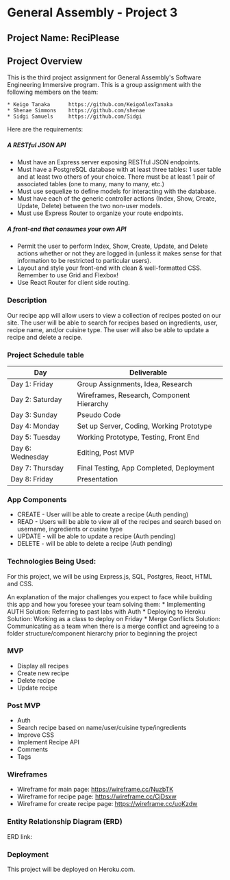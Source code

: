 # General Assembly - Project 3

## Project Name: ReciPlease

## Project Overview
This is the third project assignment for General Assembly's Software Engineering Immersive program. This is a group assignment with the following members on the team: 

    * Keigo Tanaka      https://github.com/KeigoAlexTanaka
    * Shenae Simmons    https://github.com/shenae
    * Sidgi Samuels     https://github.com/Sidgi


Here are the requirements: 

##### A RESTful JSON API
* Must have an Express server exposing RESTful JSON endpoints.
* Must have a PostgreSQL database with at least three tables: 1 user table and at least two others of your choice. There must be at least 1 pair of associated tables (one to many, many to many, etc.)
* Must use sequelize to define models for interacting with the database.
* Must have each of the generic controller actions (Index, Show, Create, Update, Delete) between the two non-user models.
* Must use Express Router to organize your route endpoints.
##### A front-end that consumes your own API
* Permit the user to perform Index, Show, Create, Update, and Delete actions whether or not they are logged in (unless it makes sense for that information to be restricted to particular users).
* Layout and style your front-end with clean & well-formatted CSS. Remember to use Grid and Flexbox!
* Use React Router for client side routing.

### Description
Our recipe app will allow users to view a collection of recipes posted on our site. The user will be able to search for recipes based on ingredients, user, recipe name, and/or cuisine type. The user will also be able to update a recipe and delete a recipe.

### Project Schedule table

Day | Deliverable
-----------------|----------------------------------------
Day 1: Friday    | Group Assignments, Idea, Research
Day 2: Saturday    | Wireframes, Research, Component Hierarchy
Day 3: Sunday   | Pseudo Code
Day 4: Monday | Set up Server, Coding, Working Prototype
Day 5: Tuesday  | Working Prototype, Testing, Front End
Day 6: Wednesday    | Editing, Post MVP
Day 7: Thursday    | Final Testing, App Completed, Deployment
Day 8: Friday    | Presentation


### App Components	
* CREATE - User will be able to create a recipe (Auth pending)
* READ - Users will be able to view all of the recipes and search based on username, ingredients or cusine type
* UPDATE - will be able to update a recipe (Auth pending)
* DELETE - will be able to delete a recipe (Auth pending)

### Technologies Being Used:
For this project, we will be using Express.js, SQL, Postgres, React, HTML and CSS. 

An explanation of the major challenges you expect to face while building this app and how you foresee your team solving them:
    * Implementing AUTH
        Solution: Referring to past labs with Auth
    * Deploying to Heroku
        Solution: Working as a class to deploy on Friday
    * Merge Conflicts
        Solution: Communicating as a team when there is a merge conflict and agreeing to a folder structure/component hierarchy prior to beginning the project

### MVP
* Display all recipes
* Create new recipe
* Delete recipe
* Update recipe

### Post MVP
* Auth
* Search recipe based on name/user/cuisine type/ingredients
* Improve CSS
* Implement Recipe API
* Comments
* Tags

### Wireframes
* Wireframe for main page: https://wireframe.cc/NuzbTK
* Wireframe for recipe page: https://wireframe.cc/CjDsxw
* Wireframe for create recipe page: https://wireframe.cc/uoKzdw

### Entity Relationship Diagram (ERD)
ERD link:

### Deployment
This project will be deployed on Heroku.com. 
